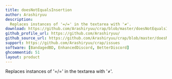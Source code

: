 ```yaml
---
title: doesNotEqualsInsertion
author: Arashiryuu
description:
  Replaces instances of '=/=' in the textarea with '≠'.
download: https://github.com/Arashiryuu/crap/blob/master/doesNotEqualsInsertion.plugin.js
github_profile_url: https://github.com/Arashiryuu/
github_source_url: https://github.com/Arashiryuu/crap/blob/master/doesNotEqualsInsertion.plugin.js
support: https://github.com/Arashiryuu/crap/issues
software: [BandagedBD, EnhancedDiscord, BetterDiscord]
ghcommentid: 51
layout: product
---
```

Replaces instances of '=/=' in the textarea with '≠'.